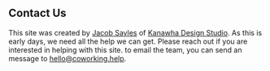 ## Contact Us

This site was created by [Jacob Sayles](https://kanawha.design/jacobsayles) of
[Kanawha Design Studio](https://kanawha.design).  As this is early days, we
need all the help we can get.  Please reach out if you are interested in helping
with this site. to email the team,
you can send an message to [hello@coworking.help](mailto://hello@coworking.help).
